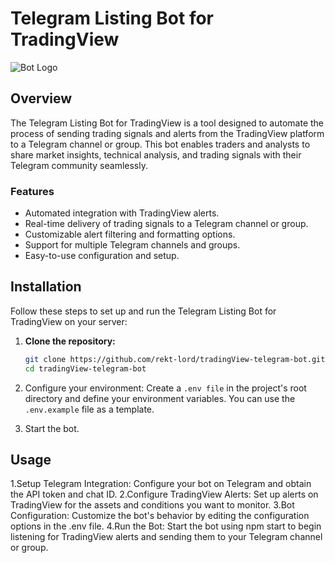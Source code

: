 # Telegram Listing Bot for TradingView

![Bot Logo](bot_logo.png) 

## Overview

The Telegram Listing Bot for TradingView is a tool designed to automate the process of sending trading signals and alerts from the TradingView platform to a Telegram channel or group. This bot enables traders and analysts to share market insights, technical analysis, and trading signals with their Telegram community seamlessly.

### Features

- Automated integration with TradingView alerts.
- Real-time delivery of trading signals to a Telegram channel or group.
- Customizable alert filtering and formatting options.
- Support for multiple Telegram channels and groups.
- Easy-to-use configuration and setup.

## Installation

Follow these steps to set up and run the Telegram Listing Bot for TradingView on your server:

1. **Clone the repository:**

   ```bash
   git clone https://github.com/rekt-lord/tradingView-telegram-bot.git
   cd tradingView-telegram-bot

2. Configure your environment:
Create a `.env file` in the project's root directory and define your environment variables. You can use the `.env.example` file as a template.
3. Start the bot.

## Usage
1.Setup Telegram Integration:
Configure your bot on Telegram and obtain the API token and chat ID.
2.Configure TradingView Alerts:
Set up alerts on TradingView for the assets and conditions you want to monitor.
3.Bot Configuration:
Customize the bot's behavior by editing the configuration options in the .env file.
4.Run the Bot:
Start the bot using npm start to begin listening for TradingView alerts and sending them to your Telegram channel or group.
